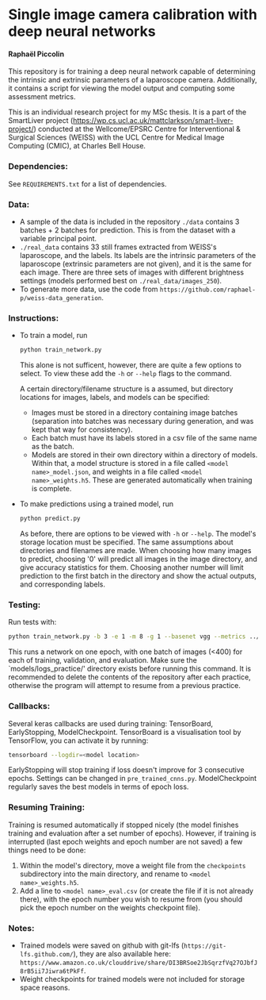 # Single image camera calibration with deep neural networks
#### Rapha&euml;l Piccolin
This repository is for training a deep neural network capable of determining the intrinsic and extrinsic parameters
of a laparoscope camera. Additionally, it contains a script for viewing the model output and computing some assessment
metrics.

This is an individual research project for my MSc thesis. It is a part of the SmartLiver project
(https://wp.cs.ucl.ac.uk/mattclarkson/smart-liver-project/) conducted at the Wellcome/EPSRC Centre for
Interventional & Surgical Sciences (WEISS) with the UCL Centre for Medical Image Computing (CMIC),
 at Charles Bell House.

### Dependencies:
See `REQUIREMENTS.txt` for a list of dependencies.

### Data:
- A sample of the data is included in the repository `./data` contains 3 batches + 2 batches for prediction.
This is from the dataset with a variable principal point. 
- `./real_data` contains 33 still frames extracted from WEISS's laparoscope, and the labels. Its labels are
the intrinsic parameters of the laparoscope (extrinsic parameters are not given), and it is the same for each image.
There are three sets of images with different brightness settings (models performed best on `./real_data/images_250`).
- To generate more data, use the code from `https://github.com/raphael-p/weiss-data_generation`.

### Instructions:
- To train a model, run
    ```bash
    python train_network.py
    ```
    This alone is not sufficent, however, there are quite a few options to select. To view these add the `-h` or `--help`
    flags to the command.
    
    A certain directory/filename structure is a assumed, but directory locations for images, labels, and models can be specified:
    - Images must be stored in a directory containing image batches (separation into batches was necessary during generation, and was kept that way for consistency).
    - Each batch must have its labels stored in a csv file of the same name as the batch.
    - Models are stored in their own directory within a directory of models. Within that, a model structure is stored in
    a file called `<model name>_model.json`, and weights in a file called `<model name>_weights.h5`. These are generated
    automatically when training is complete.

- To make predictions using a trained model, run
    ```bash
    python predict.py
    ```
    As before, there are options to be viewed with `-h` or `--help`. The model's storage location must be specified.
    The same assumptions about directories and filenames are made. When choosing how many images to predict, choosing '0'
    will predict all images in the image directory, and give accuracy statistics for them. Choosing another number will
    limit prediction to the first batch in the directory and show the actual outputs, and corresponding labels.

### Testing:
Run tests with:
```bash
python train_network.py -b 3 -e 1 -m 8 -g 1 --basenet vgg --metrics ../models/logs_practice/
```
This runs a network on one epoch, with one batch of images (<400) for each of training, validation, and evaluation. Make
sure the `models/logs_practice/' directory exists before running this command. It is recommended to delete the contents
of the repository after each practice, otherwise the program will attempt to resume from a previous practice.

### Callbacks:
Several keras callbacks are used during training: TensorBoard, EarlyStopping, ModelCheckpoint. TensorBoard is a
visualisation tool by TensorFlow, you can activate it by running:
```bash
tensorboard --logdir=<model location>
```
EarlyStopping will stop training if loss doesn't improve for 3 consecutive epochs. Settings can be changed in
`pre_trained_cnns.py`. ModelCheckpoint regularly saves the best models in terms of epoch loss.

### Resuming Training:
Training is resumed automatically if stopped nicely (the model finishes training and evaluation after a set number of
 epochs). However, if training is interrupted (last epoch weights and epoch number are not saved) a few things need to
 be done:
1. Within the model's directory, move a weight file from the `checkpoints` subdirectory into the main directory, and
rename to `<model name>_weights.h5`.
2. Add a line to `<model name>_eval.csv` (or create the file if it is not already there), with the epoch number you wish
to resume from (you should pick the epoch number on the weights checkpoint file).

### Notes:
- Trained models were saved on github with git-lfs (`https://git-lfs.github.com/`),
they are also available here: `https://www.amazon.co.uk/clouddrive/share/DI3BRSoe2JbSqrzfVq27OJbfJ8rB5ii7Jiwra6tPkFf`.
- Weight checkpoints for trained models were not included for storage space reasons.